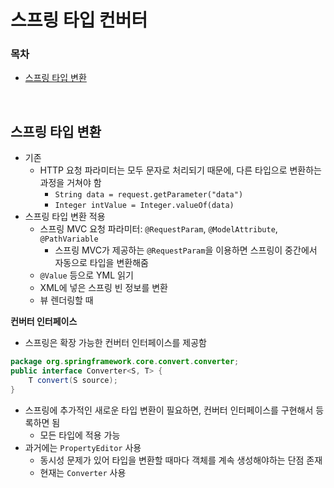 # 스프링 타입 컨버터

### 목차
- [스프링 타입 변환](#스프링-타입-변환)

<br/>

## 스프링 타입 변환

- 기존
  - HTTP 요청 파라미터는 모두 문자로 처리되기 때문에, 다른 타입으로 변환하는 과정을 거쳐야 함
    - `String data = request.getParameter("data")`
    - `Integer intValue = Integer.valueOf(data)`
- 스프링 타입 변환 적용
  - 스프링 MVC 요청 파라미터: `@RequestParam`, `@ModelAttribute`, `@PathVariable`
      - 스프링 MVC가 제공하는 `@RequestParam`을 이용하면 스프링이 중간에서 자동으로 타입을 변환해줌
  - `@Value` 등으로 YML 읽기
  - XML에 넣은 스프링 빈 정보를 변환
  - 뷰 렌더링할 때

**컨버터 인터페이스**
- 스프링은 확장 가능한 컨버터 인터페이스를 제공함
```java
package org.springframework.core.convert.converter;
public interface Converter<S, T> { 
    T convert(S source);
}
```
- 스프링에 추가적인 새로운 타입 변환이 필요하면, 컨버터 인터페이스를 구현해서 등록하면 됨
  - 모든 타입에 적용 가능
- 과거에는 `PropertyEditor` 사용
  - 동시성 문제가 있어 타입을 변환할 때마다 객체를 계속 생성해야하는 단점 존재
  - 현재는 `Converter` 사용

<br/>

